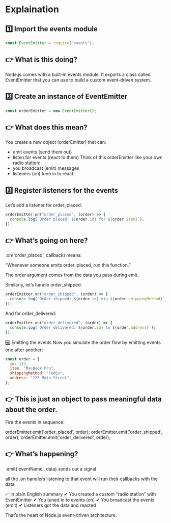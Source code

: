# Explaination

## 1️⃣ Import the events module

```js
const EventEmitter = require("events");
```

## 👉 What is this doing?

Node.js comes with a built-in events module.
It exports a class called EventEmitter that you can use to build a custom event-driven system.

## 2️⃣ Create an instance of EventEmitter

```js
const orderEmitter = new EventEmitter();
```

## 👉 What does this mean?

You create a new object (orderEmitter) that can:

- emit events (send them out)
- listen for events (react to them)
  Think of this orderEmitter like your own radio station:
- you broadcast (emit) messages
- listeners (on) tune in to react

## 3️⃣ Register listeners for the events

Let’s add a listener for order_placed:

```js
orderEmitter.on("order_placed", (order) => {
  console.log(`Order placed: ${order.id} for ${order.item}`);
});
```

## 👉 What’s going on here?

.on('order_placed', callback) means:

“Whenever someone emits order_placed, run this function.”

The order argument comes from the data you pass during emit.

Similarly, let’s handle order_shipped:

```js
orderEmitter.on("order_shipped", (order) => {
  console.log(`Order shipped: ${order.id} via ${order.shippingMethod}`);
});
```

And for order_delivered:

```js
orderEmitter.on("order_delivered", (order) => {
  console.log(`Order delivered: ${order.id} to ${order.address}`);
});
```

4️⃣ Emitting the events
Now you simulate the order flow by emitting events one after another:

```js
const order = {
  id: 123,
  item: "MacBook Pro",
  shippingMethod: "FedEx",
  address: "123 Main Street",
};
```

## 👉 This is just an object to pass meaningful data about the order.

Fire the events in sequence:

orderEmitter.emit('order_placed', order);
orderEmitter.emit('order_shipped', order);
orderEmitter.emit('order_delivered', order);

## 👉 What’s happening?

.emit('eventName', data) sends out a signal

all the .on handlers listening to that event will run their callbacks with the data

✅ In plain English summary
✔ You created a custom “radio station” with EventEmitter
✔ You tuned in to events (on)
✔ You broadcast the events (emit)
✔ Listeners got the data and reacted

That’s the heart of Node.js event-driven architecture.
